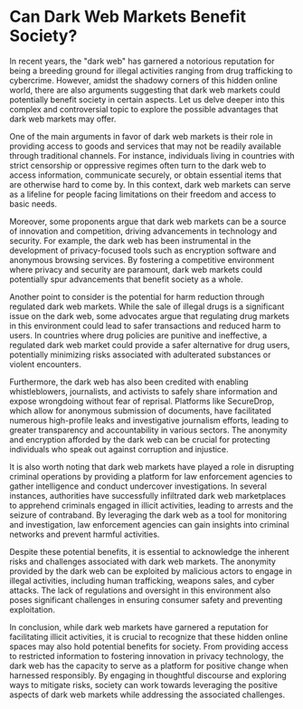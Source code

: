 # Can Dark Web Markets Benefit Society?

In recent years, the "dark web" has garnered a notorious reputation for being a breeding ground for illegal activities ranging from drug trafficking to cybercrime. However, amidst the shadowy corners of this hidden online world, there are also arguments suggesting that dark web markets could potentially benefit society in certain aspects. Let us delve deeper into this complex and controversial topic to explore the possible advantages that dark web markets may offer.

One of the main arguments in favor of dark web markets is their role in providing access to goods and services that may not be readily available through traditional channels. For instance, individuals living in countries with strict censorship or oppressive regimes often turn to the dark web to access information, communicate securely, or obtain essential items that are otherwise hard to come by. In this context, dark web markets can serve as a lifeline for people facing limitations on their freedom and access to basic needs.

Moreover, some proponents argue that dark web markets can be a source of innovation and competition, driving advancements in technology and security. For example, the dark web has been instrumental in the development of privacy-focused tools such as encryption software and anonymous browsing services. By fostering a competitive environment where privacy and security are paramount, dark web markets could potentially spur advancements that benefit society as a whole.

Another point to consider is the potential for harm reduction through regulated dark web markets. While the sale of illegal drugs is a significant issue on the dark web, some advocates argue that regulating drug markets in this environment could lead to safer transactions and reduced harm to users. In countries where drug policies are punitive and ineffective, a regulated dark web market could provide a safer alternative for drug users, potentially minimizing risks associated with adulterated substances or violent encounters.

Furthermore, the dark web has also been credited with enabling whistleblowers, journalists, and activists to safely share information and expose wrongdoing without fear of reprisal. Platforms like SecureDrop, which allow for anonymous submission of documents, have facilitated numerous high-profile leaks and investigative journalism efforts, leading to greater transparency and accountability in various sectors. The anonymity and encryption afforded by the dark web can be crucial for protecting individuals who speak out against corruption and injustice.

It is also worth noting that dark web markets have played a role in disrupting criminal operations by providing a platform for law enforcement agencies to gather intelligence and conduct undercover investigations. In several instances, authorities have successfully infiltrated dark web marketplaces to apprehend criminals engaged in illicit activities, leading to arrests and the seizure of contraband. By leveraging the dark web as a tool for monitoring and investigation, law enforcement agencies can gain insights into criminal networks and prevent harmful activities.

Despite these potential benefits, it is essential to acknowledge the inherent risks and challenges associated with dark web markets. The anonymity provided by the dark web can be exploited by malicious actors to engage in illegal activities, including human trafficking, weapons sales, and cyber attacks. The lack of regulations and oversight in this environment also poses significant challenges in ensuring consumer safety and preventing exploitation.

In conclusion, while dark web markets have garnered a reputation for facilitating illicit activities, it is crucial to recognize that these hidden online spaces may also hold potential benefits for society. From providing access to restricted information to fostering innovation in privacy technology, the dark web has the capacity to serve as a platform for positive change when harnessed responsibly. By engaging in thoughtful discourse and exploring ways to mitigate risks, society can work towards leveraging the positive aspects of dark web markets while addressing the associated challenges.